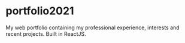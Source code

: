 # portfolio2021

My web portfolio containing my professional experience, interests and recent projects.
Built in ReactJS.
